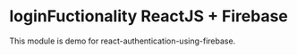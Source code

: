#  loginFuctionality ReactJS + Firebase

This module is demo for react-authentication-using-firebase. 
